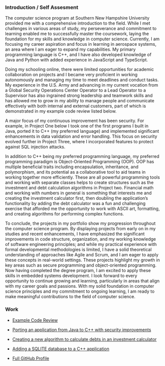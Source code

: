 ### Introduction / Self Assesment

The computer science program at Southern New Hampshire University provided me with a comprehensive introduction to the field. While I met challenges in various areas of study, my perseverance and commitment to learning enabled me to successfully master the coursework, laying the foundation for my skills and knowledge in computer science. Currently, I am focusing my career aspiration and focus in learning in aerospace systems, an area where I am eager to expand my capabilities. My primary programming language is C++, and I have also developed knowledge of Java and Python with added experience in JavaScript and TypeScript.

Doing my schooling online, there were limited opportunities for academic collaboration on projects and I became very proficient in working autonomously and managing my time to meet deadlines and conduct tasks. My experience in the U.S. Army and advancing in my current vocation from a Global Security Operations Center Operator to a Lead Operator to a Supervisor has also ingrained strong leadership and teamwork skills and has allowed me to grow in my ability to manage people and communicate effectively with both internal and external customers, part of which is demonstrated in my example code review listed below.

A major focus of my continuous improvement has been security. For example, in Project One below I took one of the first programs I built in Java, ported it to C++ (my preferred language) and implemented significant enhancements in data validation and error handling. This focus on security evolved further in Project Three, where I incorporated features to protect against SQL injection attacks.

In addition to C++ being my preferred programming language, my preferred programming paradigm is Object-Oriented Programming (OOP). OOP has multiple beneficial traits including encapsulation, inheritance, and polymorphism, and its potential as a collaborative tool to aid teams in working together more efficiently. These are all powerful programming tools and working with separate classes helps to create structures such as the investment and debt calculation algorithms in Project two. Financial math and working with numbers in general is something that interests me and creating the investment calculator first, then doubling the application’s functionality by adding the debt calculator was a fun and challenging exercise that afforded me the opportunity to work with ASCII art, formatting, and creating algorithms for performing complex functions.

To conclude, the projects in my portfolio show my progression throughout the computer science program. By displaying projects from early on in my studies and recent 
enhancements, I have emphasized the significant improvements in code structure, organization, and my working knowledge of software engineering principles; and while my practical experience with formal developmental methodologies is limited, I have a solid theoretical understanding of approaches like Agile and Scrum, and I am eager to apply these concepts in real-world settings. These projects highlight my growth in key areas such as secure programming and object-oriented programming. Now having completed the degree program, I am excited to apply these skills in embedded systems development. I look forward to every opportunity to continue growing and learning, particularly in areas that align with my career goals and passions. With my solid foundation in computer science principles and my commitment to ongoing learning, I am ready to make meaningful contributions to the field of computer science.




### Work
 - [Example Code Review](https://youtu.be/NGPr_LtFRRg)

 - [Porting an application from Java to C++ with security improvements](https://github.com/EricBrez/PortfolioProject1)

 - [Creating a new algorithm to calculate debts in an investment calculator](https://github.com/EricBrez/PortfolioProject2)

 - [Adding a SQLITE database to a C++ application](https://github.com/EricBrez/PortfolioProject3)

 - [Full GitHub Profile](https://github.com/EricBrez)


